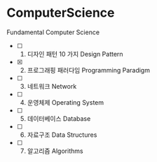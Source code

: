 # ComputerScience

Fundamental Computer Science

- [ ] 1. 디자인 패턴 10 가지 Design Pattern
- [x] 2. 프로그래핑 패러다임 Programming Paradigm
- [ ] 3. 네트워크 Network
- [ ] 4. 운영체제 Operating System
- [ ] 5. 데이터베이스 Database
- [ ] 6. 자료구조 Data Structures
- [ ] 7. 알고리즘 Algorithms
